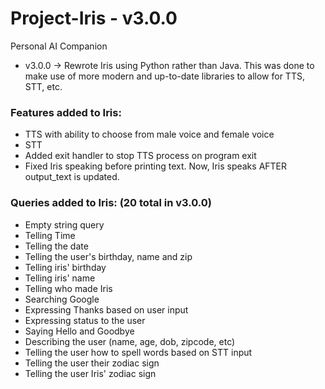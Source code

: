 # Project-Iris - v3.0.0
Personal AI Companion 
- v3.0.0 -> Rewrote Iris using Python rather than Java. This was done to make use of more modern and up-to-date libraries to allow for TTS, STT, etc.
### Features added to Iris:
- TTS with ability to choose from male voice and female voice
- STT
- Added exit handler to stop TTS process on program exit
- Fixed Iris speaking before printing text. Now, Iris speaks AFTER output_text is updated.
### Queries added to Iris: (20 total in v3.0.0)
- Empty string query
- Telling Time
- Telling the date
- Telling the user's birthday, name and zip
- Telling iris' birthday
- Telling iris' name
- Telling who made Iris
- Searching Google
- Expressing Thanks based on user input
- Expressing status to the user
- Saying Hello and Goodbye
- Describing the user (name, age, dob, zipcode, etc)
- Telling the user how to spell words based on STT input
- Telling the user their zodiac sign
- Telling the user Iris' zodiac sign
